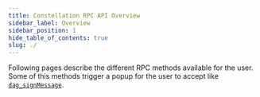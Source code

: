 ```yaml
---
title: Constellation RPC API Overview
sidebar_label: Overview
sidebar_position: 1
hide_table_of_contents: true
slug: ./
---
```


<head>
  <meta
    name="description"
    content="Following pages describe the different RPC methods available for the user. Some of this methods trigger a popup for the user to accept like dag_signMessage."
  />
</head>

<intro-end />

Following pages describe the different RPC methods available for the user. Some of this methods trigger a popup for the user to accept like [`dag_signMessage`](./dag_signMessage.md).
